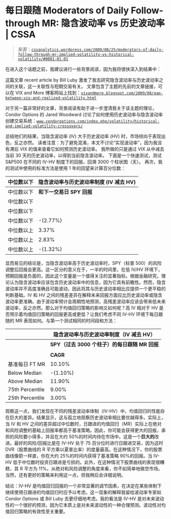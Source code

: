 <!--yml

分类：未分类

日期：2024-05-12 18:50:18

-->

# 每日跟随 Moderators of Daily Follow-through MR: 隐含波动率 vs 历史波动率 | CSSA

> 来源：[`cssanalytics.wordpress.com/2009/08/25/moderators-of-daily-follow-through-mr-implied-volatility-vs-historical-volatility/#0001-01-01`](https://cssanalytics.wordpress.com/2009/08/25/moderators-of-daily-follow-through-mr-implied-volatility-vs-historical-volatility/#0001-01-01)

在进入这个话题之前，我建议进行一些背景阅读，因为我将很快深入到结果中：

这篇文章 recent article by Bill Luby 激发了我去研究隐含波动率与历史波动率之间的关联，这一关联性与短期交易有关。 文章包含了主题的先前的文章链接，可以在 VIX and More 博客网站上找到：[`vixandmore.blogspot.com/2009/08/gap-between-vix-and-realized-volatility.html`](http://vixandmore.blogspot.com/2009/08/gap-between-vix-and-realized-volatility.html)

对于另一篇非常好的文章，背景阅读有助于进一步澄清我关于该主题的理论，Condor Options 的 Jared Woodward 讨论了如何使用历史波动率与隐含波动率创建交易系统：[`www.condoroptions.com/index.php/volatility/historical-and-implied-volatility-crossovers/`](http://www.condoroptions.com/index.php/volatility/historical-and-implied-volatility-crossovers/)

总结他们的结果，当隐含波动率 (IV) 大于历史波动率 (HV) 时，市场倾向于表现出色，反之亦然。 读者注意：为了避免混淆，本文不讨论“实现波动率”，因为我没有滞后 VIX 的值来查看它如何预测历史波动率。 我所做的只是通过 VIX 从中减去当前 30 天的历史波动率，以得到当前隐含波动率。 下面是一个快速测试，测试 S&P500 在不同的 IV-HV 制度下的回报，回溯 3000 个柱状图（天）。 再次，我的测试中使用的标准方法是使用 1 年的回望来计算百分位数：

| 中位数以下 | **隐含波动率与历史波动率制度 (IV 减去 HV)** |
| --- | --- |
| 中位数以下 | **和下一交易日 SPY 回报** |  |  |  |  |
| 中位数以下 |  |  |  |  |  |  | **% 正面** | **平均每日** |
| 中位数以下 |  | **CAGR** | **StDev** | **Sharpe** | **R-squared** | **DVR** | ** days** | **return** |
| 中位数以下 | -(2.77%) | 15.30% | -0.18 | 0.2 | -0.04 | 50.70% | -0.01% |
| 中位数以上 | 3.37% | 16.30% | 0.21 | 0.28 | 0.06 | 54.30% | 0.04% |
| 中位数以上 | 2.83% | 13.00% | 0.22 | 0.46 | 0.10 | 55.41% | 0.06% |
| 中位数以上 | -(1.32%) | 12.20% | -0.11 | 0.003 | 0.000 | 51.43% | -0.01% |

显而易见的结论是，当隐含波动率高于历史波动率时，SPY（标普 500）的风险调整后回报会更高。这一区分的意义在于，一半的时间里，在低 IV/HV 环境下，预期回报是负面的，因此这个变量是一个值得关注的显著指标。根据金融研究，理论认为隐含波动率应该包含历史波动率中的信息，因为它具有前瞻性。然而，隐含波动率并不高度准确且可能波动，因此将其与历史波动率相比应提供一个更平稳的判断基础。IV 和 HV 之间的残差差异在解释未来回报方面应比历史波动率或隐含波动率更准确。由于波动率预计会周期性地预测，高残差波动率应该会带来低未来波动率，反之亦然。那么对于均值回归策略的影响又如何呢？高 IV 相对于 HV 是否预示着均值回归策略的回报更高或更低？让我们考虑不同 IV-HV 环境下每日跟随的 MR 表现如何。与第一个测试相同的时间段和方法：

|  | **隐含波动率与历史波动率制度（IV 减去 HV）** |
| --- | --- |
|  | **SPY（过去 3000 个柱子）的每日跟随 MR 回报** |
|  |  |  |  |  |  | **%正面** | **平均每日** |
|  | **CAGR** | **StDev** | **Sharpe** | **R-squared** | **DVR** | **天** | **回报** |
| 基准每日 FT MR | 10.10% | 22% | 0.45 | 51% | 0.2295 | 51% | 0.05% |
| Below Median | -(1.10%) | 15.00% | -0.075 | 11% | -0.0082 | 49.90% | 0.00% |
| Above Median | 11.90% | 16.30% | 0.73 | 66% | 0.4818 | 52.40% | 0.10% |
| 75th Percentile | 9.00% | 13.00% | 0.687 | 90% | 0.6183 | 54.40% | 0.15% |
| 25th Percentile | 3.00% | 12.20% | 0.245 | 30% | 0.074 | 51.70% | 0.06% |

观察这一点，我们发现在不同的残差波动率体制（IV-HV）中，均值回归的性能存在巨大的差异。结果显示，这与孤立地观察历史波动率相比要优越得多。实际上，当 IV 和 HV 之间的差异超过中位数时，日跟进的均值回归（MR）实际上在绝对和风险调整的基础上回报率都高于基准策略。因此，你可能会获得更大的回报，承担的风险要小得多，并且在大约 50%的时间内待在市场中。这是一个**巨大的**改进。最好的风险/回报比是在 IV-HV 处于 75 百分位时进行日跟进交易，因为这时 DVR（股票曲线的 R 平方乘以夏普比率）的度量最高。在这种情况下，你的股票曲线像箭一样直，你在大约 25%的时间内获得了基准策略 90%的回报。当 IV-HV 低于中位数时投资日跟进是亏损的。此外，在这种情况下股票曲线的表现很糟糕，其 R 平方为 11%。从绝对和风险调整的角度来看，你不如简单地做空市场。当然，还有更好的策略来利用这一点，但我稍后会详细说明。

结论：IV-HV 是均值回归回报的一个非常显著的调节因素，在决定在某些体制下继续使用日跟进的均值回归时应予以考虑。这一现象的解释我留给波动率专家如 Condor Options 或 Bill Luby 去更仔细地考虑。我的看法是 IV-HV 是对未来波动性的一个很好的预测，因为它本质上是对未来波动性的一种合理预测。波动性对均值回归策略的有效性至关重要。
